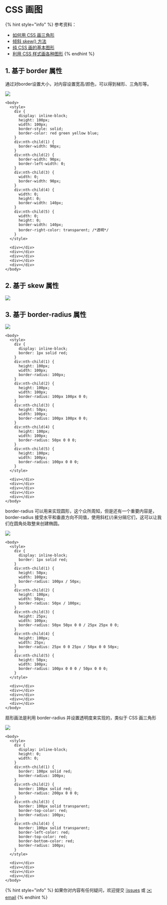 # CSS 画图

{% hint style="info" %}
参考资料：

* [如何用 CSS 画三角形](https://www.cnblogs.com/wangjiachen666/p/9462837.html)
* [倾斜 skew\(\) 方法](http://www.lvyestudy.com/css3/css3_9.5.aspx)
* [纯 CSS 画的基本图形](https://www.cnblogs.com/zuobaiquan01/p/8582298.html)
* [利用 CSS 样式画各种图形](https://www.cnblogs.com/pigtail/archive/2013/02/17/2914119.html)
{% endhint %}

## 1. 基于 border 属性

通过对border设置大小，对内容设置宽高/颜色，可以得到梯形、三角形等。

![](../../.gitbook/assets/css-hua-tu-border.png)

```markup
<body>
  <style>
    div {
      display: inline-block;
      height: 100px;
      width: 100px;
      border-style: solid;
      border-color: red green yellow blue;
    }
    div:nth-child(1) {
      border-width: 90px;
    }
    div:nth-child(2) {
      border-width: 90px;
      border-left-width: 0;
    }
    div:nth-child(3) {
      width: 0;
      border-width: 90px;
    }
    div:nth-child(4) {
      width: 0;
      height: 0;
      border-width: 140px;
    }
    div:nth-child(5) {
      width: 0;
      height: 0;
      border-width: 140px;
      border-right-color: transparent; /*透明*/
    }
  </style>

  <div></div>
  <div></div>
  <div></div>
  <div></div>
  <div></div>
</body>
```

## 2. 基于 skew 属性

![](../../.gitbook/assets/css-hua-tu-skew.png)

## 3. 基于 border-radius 属性

![](../../.gitbook/assets/css-hua-tu-1.png)

```markup
<body>
  <style>
    div {
      display: inline-block;
      border: 1px solid red;
    }
    div:nth-child(1) {
      height: 100px;
      width: 100px;
      border-radius: 100px;
    }
    div:nth-child(2) {
      height: 100px;
      width: 100px;
      border-radius: 100px 100px 0 0;
    }
    div:nth-child(3) {
      height: 50px;
      width: 100px;
      border-radius: 100px 100px 0 0;
    }
    div:nth-child(4) {
      height: 100px;
      width: 100px;
      border-radius: 50px 0 0 0;
    }
    div:nth-child(5) {
      height: 100px;
      width: 100px;
      border-radius: 100px 0 0 0;
    }
  </style>
  
  <div></div>
  <div></div>
  <div></div>
  <div></div>
  <div></div>
</body>
```

border-radius 可以用来实现圆形，这个众所周知，但是还有一个重要内容是，border-radius 接受水平和垂直方向不同值，使用斜杠\(/\)来分隔它们，这可以让我们在圆角处取整来创建椭圆。

![](../../.gitbook/assets/css-hua-tu-2.png)

```markup
<body>
  <style>
    div {
      display: inline-block;
      border: 1px solid red;
    }
    div:nth-child(1) {
      height: 50px;
      width: 100px;
      border-radius: 100px / 50px;
    }
    div:nth-child(2) {
      height: 100px;
      width: 50px;
      border-radius: 50px / 100px;
    }
    div:nth-child(3) {
      height: 25px;
      width: 100px;
      border-radius: 50px 50px 0 0 / 25px 25px 0 0;
    }
    div:nth-child(4) {
      height: 100px;
      width: 25px;
      border-radius: 25px 0 0 25px / 50px 0 0 50px;
    }
    div:nth-child(5) {
      height: 50px;
      width: 100px;
      border-radius: 100px 0 0 0 / 50px 0 0 0;
    }
  </style>
  
  <div></div>
  <div></div>
  <div></div>
  <div></div>
  <div></div>
</body>
```

扇形画法是利用 border-radius 并设置透明度来实现的，类似于 CSS 画三角形

![](../../.gitbook/assets/css-hua-tu-.png)

```markup
<body>
  <style>
    div {
      display: inline-block;
      height: 0;
      width: 0;
    }
    div:nth-child(1) {
      border: 100px solid red;
      border-radius: 100px;
    }
    div:nth-child(2) {
      border: 100px solid red;
      border-radius: 200px 0 0 0;
    }
    div:nth-child(3) {
      border: 100px solid transparent;
      border-top-color: red;
      border-radius: 100px;
    }
    div:nth-child(4) {
      border: 100px solid transparent;
      border-left-color: red;
      border-top-color: red;
      border-bottom-color: red;
      border-radius: 100px;
    }
  </style>
  
  <div></div>
  <div></div>
  <div></div>
  <div></div>
</body>
```

{% hint style="info" %}
如果你对内容有任何疑问，欢迎提交 [❕issues](https://github.com/MrEnvision/Front-end_learning_notes/issues) 或 [ ✉️ email](mailto:EnvisionShen@gmail.com)
{% endhint %}

